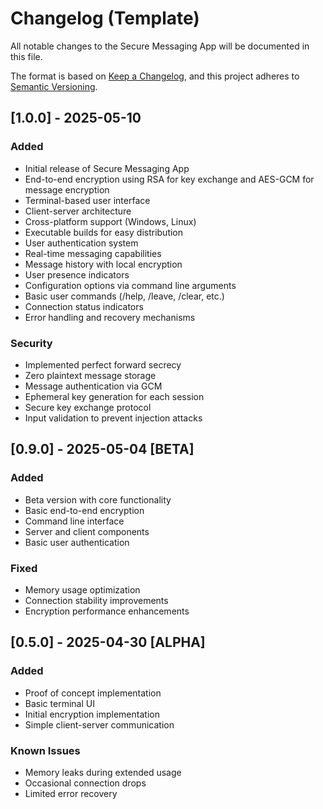 # Changelog (Template)

All notable changes to the Secure Messaging App will be documented in this file.

The format is based on [Keep a Changelog](https://keepachangelog.com/en/1.0.0/),
and this project adheres to [Semantic Versioning](https://semver.org/spec/v2.0.0.html).

## [1.0.0] - 2025-05-10

### Added

- Initial release of Secure Messaging App
- End-to-end encryption using RSA for key exchange and AES-GCM for message encryption
- Terminal-based user interface
- Client-server architecture
- Cross-platform support (Windows, Linux)
- Executable builds for easy distribution
- User authentication system
- Real-time messaging capabilities
- Message history with local encryption
- User presence indicators
- Configuration options via command line arguments
- Basic user commands (/help, /leave, /clear, etc.)
- Connection status indicators
- Error handling and recovery mechanisms

### Security

- Implemented perfect forward secrecy
- Zero plaintext message storage
- Message authentication via GCM
- Ephemeral key generation for each session
- Secure key exchange protocol
- Input validation to prevent injection attacks

## [0.9.0] - 2025-05-04 [BETA]

### Added

- Beta version with core functionality
- Basic end-to-end encryption
- Command line interface
- Server and client components
- Basic user authentication

### Fixed

- Memory usage optimization
- Connection stability improvements
- Encryption performance enhancements

## [0.5.0] - 2025-04-30 [ALPHA]

### Added

- Proof of concept implementation
- Basic terminal UI
- Initial encryption implementation
- Simple client-server communication

### Known Issues

- Memory leaks during extended usage
- Occasional connection drops
- Limited error recovery
